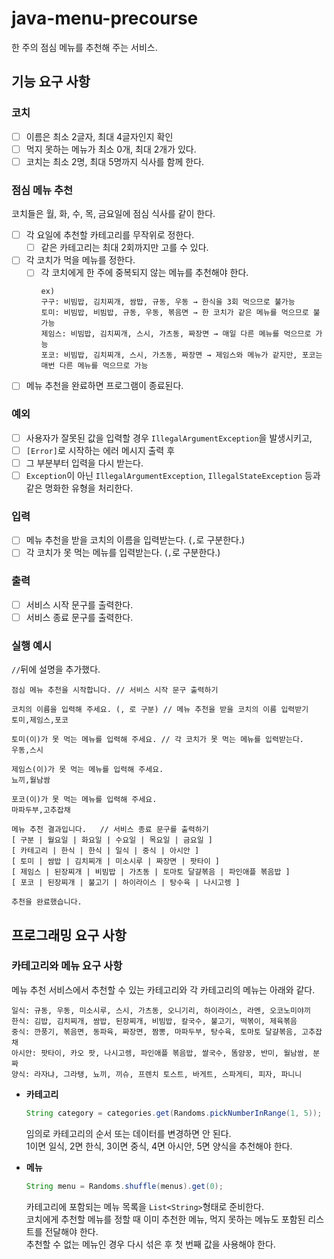 # java-menu-precourse

한 주의 점심 메뉴를 추천해 주는 서비스.

## 기능 요구 사항

### 코치

- [ ] 이름은 최소 2글자, 최대 4글자인지 확인
- [ ] 먹지 못하는 메뉴가 최소 0개, 최대 2개가 있다.
- [ ] 코치는 최소 2명, 최대 5명까지 식사를 함께 한다.

### 점심 메뉴 추천

코치들은 월, 화, 수, 목, 금요일에 점심 식사를 같이 한다.

- [ ] 각 요일에 추천할 카테고리를 무작위로 정한다.
    - [ ] 같은 카테고리는 최대 2회까지만 고를 수 있다.
- [ ] 각 코치가 먹을 메뉴를 정한다.
    - [ ] 각 코치에게 한 주에 중복되지 않는 메뉴를 추천해야 한다.
      ```
      ex)
      구구: 비빔밥, 김치찌개, 쌈밥, 규동, 우동 → 한식을 3회 먹으므로 불가능
      토미: 비빔밥, 비빔밥, 규동, 우동, 볶음면 → 한 코치가 같은 메뉴를 먹으므로 불가능
      제임스: 비빔밥, 김치찌개, 스시, 가츠동, 짜장면 → 매일 다른 메뉴를 먹으므로 가능
      포코: 비빔밥, 김치찌개, 스시, 가츠동, 짜장면 → 제임스와 메뉴가 같지만, 포코는 매번 다른 메뉴를 먹으므로 가능
      ```
- [ ] 메뉴 추천을 완료하면 프로그램이 종료된다.

### 예외

- [ ] 사용자가 잘못된 값을 입력할 경우 `IllegalArgumentException`을 발생시키고,
- [ ] `[Error]`로 시작하는 에러 메시지 출력 후
- [ ] 그 부분부터 입력을 다시 받는다.
- [ ] `Exception`이 아닌 `IllegalArgumentException`, `IllegalStateException` 등과 같은 명화한 유형을 처리한다.

### 입력

- [ ] 메뉴 추천을 받을 코치의 이름을 입력받는다. (`,`로 구분한다.)
- [ ] 각 코치가 못 먹는 메뉴를 입력받는다. (`,`로 구분한다.)

### 출력

- [ ] 서비스 시작 문구를 출력한다.
- [ ] 서비스 종료 문구를 출력한다.

### 실행 예시

`//`뒤에 설명을 추가했다.

```
점심 메뉴 추천을 시작합니다. // 서비스 시작 문구 출력하기

코치의 이름을 입력해 주세요. (, 로 구분) // 메뉴 추천을 받을 코치의 이름 입력받기
토미,제임스,포코

토미(이)가 못 먹는 메뉴를 입력해 주세요. // 각 코치가 못 먹는 메뉴를 입력받는다.
우동,스시

제임스(이)가 못 먹는 메뉴를 입력해 주세요.
뇨끼,월남쌈

포코(이)가 못 먹는 메뉴를 입력해 주세요.
마파두부,고추잡채

메뉴 추천 결과입니다.   // 서비스 종료 문구를 출력하기
[ 구분 | 월요일 | 화요일 | 수요일 | 목요일 | 금요일 ]
[ 카테고리 | 한식 | 한식 | 일식 | 중식 | 아시안 ]
[ 토미 | 쌈밥 | 김치찌개 | 미소시루 | 짜장면 | 팟타이 ]
[ 제임스 | 된장찌개 | 비빔밥 | 가츠동 | 토마토 달걀볶음 | 파인애플 볶음밥 ]
[ 포코 | 된장찌개 | 불고기 | 하이라이스 | 탕수육 | 나시고렝 ]

추천을 완료했습니다.
```

## 프로그래밍 요구 사항

### 카테고리와 메뉴 요구 사항

메뉴 추천 서비스에서 추천할 수 있는 카테고리와 각 카테고리의 메뉴는 아래와 같다.

```
일식: 규동, 우동, 미소시루, 스시, 가츠동, 오니기리, 하이라이스, 라멘, 오코노미야끼
한식: 김밥, 김치찌개, 쌈밥, 된장찌개, 비빔밥, 칼국수, 불고기, 떡볶이, 제육볶음
중식: 깐풍기, 볶음면, 동파육, 짜장면, 짬뽕, 마파두부, 탕수육, 토마토 달걀볶음, 고추잡채
아시안: 팟타이, 카오 팟, 나시고렝, 파인애플 볶음밥, 쌀국수, 똠얌꿍, 반미, 월남쌈, 분짜
양식: 라자냐, 그라탱, 뇨끼, 끼슈, 프렌치 토스트, 바게트, 스파게티, 피자, 파니니
```

- **카테고리**
  ```java
  String category = categories.get(Randoms.pickNumberInRange(1, 5));
  ```
  임의로 카테고리의 순서 또는 데이터를 변경하면 안 된다.<br>
  1이면 일식, 2면 한식, 3이면 중식, 4면 아시안, 5면 양식을 추천해야 한다.<br>

- **메뉴**
  ```java
  String menu = Randoms.shuffle(menus).get(0);
  ```
  카테고리에 포함되는 메뉴 목록을 `List<String>`형태로 준비한다.<br>
  코치에게 추천할 메뉴를 정할 때 이미 추천한 메뉴, 먹지 못하는 메뉴도 포함된 리스트를 전달해야 한다.<br>
  추천할 수 없는 메뉴인 경우 다시 섞은 후 첫 번째 값을 사용해야 한다.
